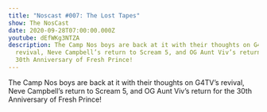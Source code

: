 ```yaml
---
title: "Noscast #007: The Lost Tapes"
show: The NosCast
date: 2020-09-28T07:00:00.000Z
youtube: dEfWKg3NTZA
description: The Camp Nos boys are back at it with their thoughts on G4TV’s
  revival, Neve Campbell’s return to Scream 5, and OG Aunt Viv’s return for the
  30th Anniversary of Fresh Prince!
---
```

The Camp Nos boys are back at it with their thoughts on G4TV’s revival, Neve Campbell’s return to Scream 5, and OG Aunt Viv’s return for the 30th Anniversary of Fresh Prince!
